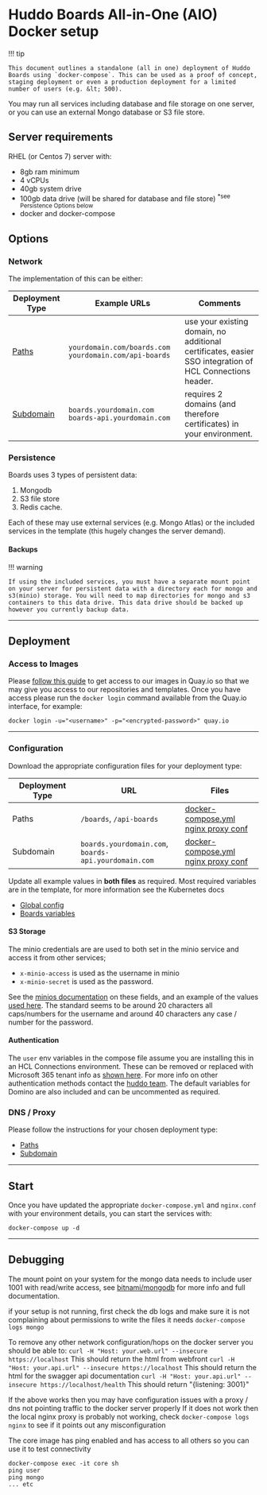 # Huddo Boards All-in-One (AIO) Docker setup

!!! tip

    This document outlines a standalone (all in one) deployment of Huddo Boards using `docker-compose`. This can be used as a proof of concept, staging deployment or even a production deployment for a limited number of users (e.g. &lt; 500).

You may run all services including database and file storage on one server, or you can use an external Mongo database or S3 file store.

## Server requirements

RHEL (or Centos 7) server with:

-   8gb ram minimum
-   4 vCPUs
-   40gb system drive
-   100gb data drive (will be shared for database and file store) <sup>\*see Persistence Options below</sup>
-   docker and docker-compose

## Options

### Network

The implementation of this can be either:

| Deployment Type                   | Example URLs                                            | Comments                                                                                                |
| --------------------------------- | ------------------------------------------------------- | ------------------------------------------------------------------------------------------------------- |
| [Paths](./paths/index.md)         | `yourdomain.com/boards.com` `yourdomain.com/api-boards` | use your existing domain, no additional certificates, easier SSO integration of HCL Connections header. |
| [Subdomain](./subdomain/index.md) | `boards.yourdomain.com`</br>`boards-api.yourdomain.com` | requires 2 domains (and therefore certificates) in your environment.                                    |

### Persistence

Boards uses 3 types of persistent data:

1. Mongodb
1. S3 file store
1. Redis cache.

Each of these may use external services (e.g. Mongo Atlas) or the included services in the template (this hugely changes the server demand).

#### Backups

!!! warning

    If using the included services, you must have a separate mount point on your server for persistent data with a directory each for mongo and s3(minio) storage. You will need to map directories for mongo and s3 containers to this data drive. This data drive should be backed up however you currently backup data.

---

## Deployment

### Access to Images

Please [follow this guide](../images.md) to get access to our images in Quay.io so that we may give you access to our repositories and templates. Once you have access please run the `docker login` command available from the Quay.io interface, for example:

    docker login -u="<username>" -p="<encrypted-password>" quay.io

---

### Configuration

Download the appropriate configuration files for your deployment type:

| Deployment Type | URL                                                      | Files                                                                                               |
| --------------- | -------------------------------------------------------- | --------------------------------------------------------------------------------------------------- |
| Paths           | `/boards`, `/api-boards`                                 | [docker-compose.yml](./paths/docker-compose.yml)</br>[nginx proxy conf](./paths/nginx.conf)         |
| Subdomain       | `boards.yourdomain.com`,</br>`boards-api.yourdomain.com` | [docker-compose.yml](./subdomain/docker-compose.yml)</br>[nginx proxy conf](./subdomain/nginx.conf) |

Update all example values in **both files** as required. Most required variables are in the template, for more information see the Kubernetes docs

-   [Global config](../kubernetes/index.md#update-config-file)
-   [Boards variables](../env/common.md)

#### S3 Storage

The minio credentials are are used to both set in the minio service and access it from other services;

-   `x-minio-access` is used as the username in minio
-   `x-minio-secret` is used as the password.

See the [minios documentation](https://docs.min.io/minio/baremetal/reference/minio-server/minio-server.html#root-credentials) on these fields, and an example of the values [used here](https://docs.min.io/docs/minio-docker-quickstart-guide.html). The standard seems to be around 20 characters all caps/numbers for the username and around 40 characters any case / number for the password.

#### Authentication

The `user` env variables in the compose file assume you are installing this in an HCL Connections environment. These can be removed or replaced with Microsoft 365 tenant info as [shown here](https://docs.huddo.com/boards/msgraph/auth/#configure-oauth-in-boards). For more info on other authentication methods contact the [huddo team](mailto:support@huddo.com). The default variables for Domino are also included and can be uncommented as required.

### DNS / Proxy

Please follow the instructions for your chosen deployment type:

-   [Paths](./paths/index.md)
-   [Subdomain](./subdomain/index.md)

---

## Start

Once you have updated the appropriate `docker-compose.yml` and `nginx.conf` with your environment details, you can start the services with:

```shell
docker-compose up -d
```

---

## Debugging

The mount point on your system for the mongo data needs to include user 1001 with read/write access, see [bitnami/mongodb](https://github.com/bitnami/bitnami-docker-mongodb) for more info and full documentation.

if your setup is not running, first check the db logs and make sure it is not complaining about permissions to write the files it needs
`docker-compose logs mongo`

To remove any other network configuration/hops on the docker server you should be able to:
`curl -H "Host: your.web.url" --insecure https://localhost`
This should return the html from webfront
`curl -H "Host: your.api.url" --insecure https://localhost`
This should return the html for the swagger api documentation
`curl -H "Host: your.api.url" --insecure https://localhost/health`
This should return "{listening: 3001}"

If the above works then you may have configuration issues with a proxy / dns not pointing traffic to the docker server properly
If it does not work then the local nginx proxy is probably not working, check `docker-compose logs nginx` to see if it points out any misconfiguration

The core image has ping enabled and has access to all others so you can use it to test connectivity

```shell
docker-compose exec -it core sh
ping user
ping mongo
... etc
```
